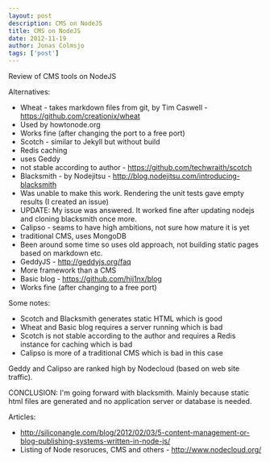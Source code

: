 ```yaml
---
layout: post
description: CMS on NodeJS
title: CMS on NodeJS
date: 2012-11-19
author: Jonas Colmsjo
tags: ['post']
---
```


Review of CMS tools on NodeJS





Alternatives:

 * Wheat - takes markdown files from git, by Tim Caswell - https://github.com/creationix/wheat
  * Used by howtonode.org
  * Works fine (after changing the port to a free port)
 * Scotch - similar to Jekyll but without build
  * Redis caching
  * uses Geddy
  * not stable according to author - https://github.com/techwraith/scotch
 * Blacksmith - by Nodejitsu - http://blog.nodejitsu.com/introducing-blacksmith
  * Was unable to make this work. Rendering the unit tests gave empty results (I created an issue)
  * UPDATE: My issue was answered. It worked fine after updating nodejs and cloning blacksmith once more.
 * Calipso - seams to have high ambitions, not sure how mature it is yet
  * traditional CMS, uses MongoDB
  * Been around some time so uses old approach, not building static pages based on markdown etc.
 * GeddyJS - http://geddyjs.org/faq
  * More framework than a CMS
 * Basic blog - https://github.com/hij1nx/blog
  * Works fine (after changing to a free port)

Some notes:

 * Scotch and Blacksmith generates static HTML which is good
 * Wheat and Basic blog requires a server running which is bad
 * Scotch is not stable according to the author and requires a Redis instance for caching which is bad
 * Calipso is more of a traditional CMS which is bad in this case

Geddy and Calipso are ranked high by Nodecloud (based on web site traffic).

CONCLUSION: I'm going forward with blacksmith. Mainly because static html files are generated and no application server or database is needed.

Articles:

 * http://siliconangle.com/blog/2012/02/03/5-content-management-or-blog-publishing-systems-written-in-node-js/
 * Listing of Node resoruces, CMS and others - http://www.nodecloud.org/

